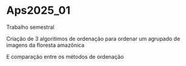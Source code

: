 # Aps2025_01
Trabalho semestral

Criação de 3 algoritimos de ordenação para ordenar um agrupado de imagens da floresta amazônica 

E comparação entre os métodos de ordenação

